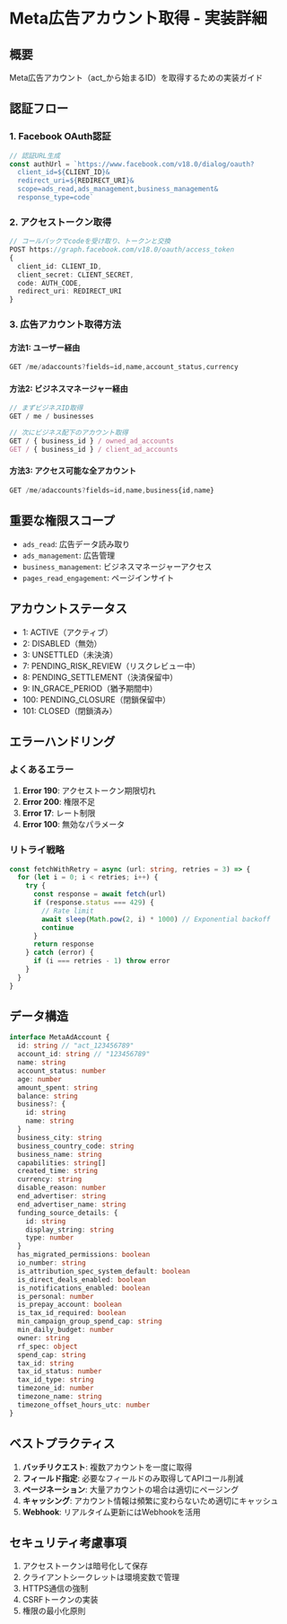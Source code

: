 # Meta広告アカウント取得 - 実装詳細

## 概要

Meta広告アカウント（act\_から始まるID）を取得するための実装ガイド

## 認証フロー

### 1. Facebook OAuth認証

```typescript
// 認証URL生成
const authUrl = `https://www.facebook.com/v18.0/dialog/oauth?
  client_id=${CLIENT_ID}&
  redirect_uri=${REDIRECT_URI}&
  scope=ads_read,ads_management,business_management&
  response_type=code`
```

### 2. アクセストークン取得

```typescript
// コールバックでcodeを受け取り、トークンと交換
POST https://graph.facebook.com/v18.0/oauth/access_token
{
  client_id: CLIENT_ID,
  client_secret: CLIENT_SECRET,
  code: AUTH_CODE,
  redirect_uri: REDIRECT_URI
}
```

### 3. 広告アカウント取得方法

#### 方法1: ユーザー経由

```typescript
GET /me/adaccounts?fields=id,name,account_status,currency
```

#### 方法2: ビジネスマネージャー経由

```typescript
// まずビジネスID取得
GET / me / businesses

// 次にビジネス配下のアカウント取得
GET / { business_id } / owned_ad_accounts
GET / { business_id } / client_ad_accounts
```

#### 方法3: アクセス可能な全アカウント

```typescript
GET /me/adaccounts?fields=id,name,business{id,name}
```

## 重要な権限スコープ

- `ads_read`: 広告データ読み取り
- `ads_management`: 広告管理
- `business_management`: ビジネスマネージャーアクセス
- `pages_read_engagement`: ページインサイト

## アカウントステータス

- 1: ACTIVE（アクティブ）
- 2: DISABLED（無効）
- 3: UNSETTLED（未決済）
- 7: PENDING_RISK_REVIEW（リスクレビュー中）
- 8: PENDING_SETTLEMENT（決済保留中）
- 9: IN_GRACE_PERIOD（猶予期間中）
- 100: PENDING_CLOSURE（閉鎖保留中）
- 101: CLOSED（閉鎖済み）

## エラーハンドリング

### よくあるエラー

1. **Error 190**: アクセストークン期限切れ
2. **Error 200**: 権限不足
3. **Error 17**: レート制限
4. **Error 100**: 無効なパラメータ

### リトライ戦略

```typescript
const fetchWithRetry = async (url: string, retries = 3) => {
  for (let i = 0; i < retries; i++) {
    try {
      const response = await fetch(url)
      if (response.status === 429) {
        // Rate limit
        await sleep(Math.pow(2, i) * 1000) // Exponential backoff
        continue
      }
      return response
    } catch (error) {
      if (i === retries - 1) throw error
    }
  }
}
```

## データ構造

```typescript
interface MetaAdAccount {
  id: string // "act_123456789"
  account_id: string // "123456789"
  name: string
  account_status: number
  age: number
  amount_spent: string
  balance: string
  business?: {
    id: string
    name: string
  }
  business_city: string
  business_country_code: string
  business_name: string
  capabilities: string[]
  created_time: string
  currency: string
  disable_reason: number
  end_advertiser: string
  end_advertiser_name: string
  funding_source_details: {
    id: string
    display_string: string
    type: number
  }
  has_migrated_permissions: boolean
  io_number: string
  is_attribution_spec_system_default: boolean
  is_direct_deals_enabled: boolean
  is_notifications_enabled: boolean
  is_personal: number
  is_prepay_account: boolean
  is_tax_id_required: boolean
  min_campaign_group_spend_cap: string
  min_daily_budget: number
  owner: string
  rf_spec: object
  spend_cap: string
  tax_id: string
  tax_id_status: number
  tax_id_type: string
  timezone_id: number
  timezone_name: string
  timezone_offset_hours_utc: number
}
```

## ベストプラクティス

1. **バッチリクエスト**: 複数アカウントを一度に取得
2. **フィールド指定**: 必要なフィールドのみ取得してAPIコール削減
3. **ページネーション**: 大量アカウントの場合は適切にページング
4. **キャッシング**: アカウント情報は頻繁に変わらないため適切にキャッシュ
5. **Webhook**: リアルタイム更新にはWebhookを活用

## セキュリティ考慮事項

1. アクセストークンは暗号化して保存
2. クライアントシークレットは環境変数で管理
3. HTTPS通信の強制
4. CSRFトークンの実装
5. 権限の最小化原則
